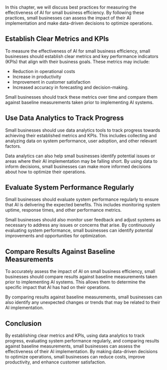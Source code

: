 
In this chapter, we will discuss best practices for measuring the effectiveness of AI for small business efficiency. By following these practices, small businesses can assess the impact of their AI implementation and make data-driven decisions to optimize operations.

Establish Clear Metrics and KPIs
--------------------------------

To measure the effectiveness of AI for small business efficiency, small businesses should establish clear metrics and key performance indicators (KPIs) that align with their business goals. These metrics may include:

* Reduction in operational costs
* Increase in productivity
* Improvement in customer satisfaction
* Increased accuracy in forecasting and decision-making.

Small businesses should track these metrics over time and compare them against baseline measurements taken prior to implementing AI systems.

Use Data Analytics to Track Progress
------------------------------------

Small businesses should use data analytics tools to track progress towards achieving their established metrics and KPIs. This includes collecting and analyzing data on system performance, user adoption, and other relevant factors.

Data analytics can also help small businesses identify potential issues or areas where their AI implementation may be falling short. By using data to inform decisions, small businesses can make more informed decisions about how to optimize their operations.

Evaluate System Performance Regularly
-------------------------------------

Small businesses should evaluate system performance regularly to ensure that AI is delivering the expected benefits. This includes monitoring system uptime, response times, and other performance metrics.

Small businesses should also monitor user feedback and adjust systems as necessary to address any issues or concerns that arise. By continuously evaluating system performance, small businesses can identify potential improvements and opportunities for optimization.

Compare Results Against Baseline Measurements
---------------------------------------------

To accurately assess the impact of AI on small business efficiency, small businesses should compare results against baseline measurements taken prior to implementing AI systems. This allows them to determine the specific impact that AI has had on their operations.

By comparing results against baseline measurements, small businesses can also identify any unexpected changes or trends that may be related to their AI implementation.

Conclusion
----------

By establishing clear metrics and KPIs, using data analytics to track progress, evaluating system performance regularly, and comparing results against baseline measurements, small businesses can assess the effectiveness of their AI implementation. By making data-driven decisions to optimize operations, small businesses can reduce costs, improve productivity, and enhance customer satisfaction.
